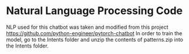 # Natural Language Processing Code
NLP used for this chatbot was taken and modified from this project
https://github.com/python-engineer/pytorch-chatbot
In order to train the model, go to the Intents folder and unzip the contents of patterns.zip into the Intents folder.
